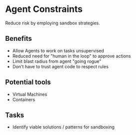 # Agent Constraints

Reduce risk by employing sandbox strategies.

## Benefits

- Allow Agents to work on tasks unsupervised
- Reduced need for "human in the loop" to approve actions
- Limit blast radius from agent "going rogue"
- Don't have to trust agent code to respect rules

## Potential tools

- Virtual Machines
- Containers

## Tasks

- Identify viable solutions / patterns for sandboxing
